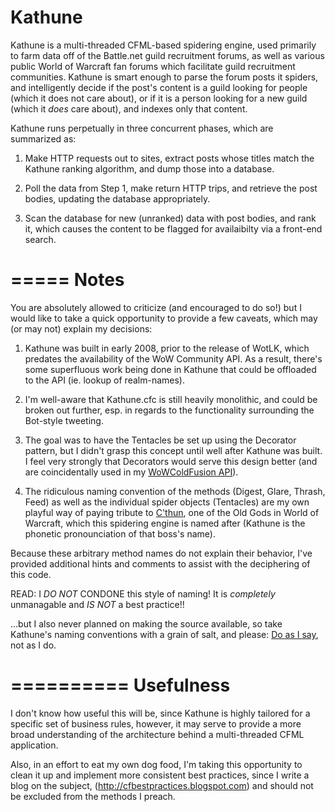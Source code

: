 Kathune
=======

Kathune is a multi-threaded CFML-based spidering engine, used primarily to farm data off of the Battle.net guild
recruitment forums, as well as various public World of Warcraft fan forums which facilitate guild recruitment
communities. Kathune is smart enough to parse the forum posts it spiders, and intelligently decide if the post's
content is a guild looking for people (which it does not care about), or if it is a person looking for a new guild
(which it *does* care about), and indexes only that content.

Kathune runs perpetually in three concurrent phases, which are summarized as:

1. Make HTTP requests out to sites, extract posts whose titles match the Kathune ranking algorithm, and dump those
into a database.

2. Poll the data from Step 1, make return HTTP trips, and retrieve the post bodies, updating the database
appropriately.

3. Scan the database for new (unranked) data with post bodies, and rank it, which causes the content to be flagged
for availaibilty via a front-end search.

=====
Notes
=====

You are absolutely allowed to criticize (and encouraged to do so!) but I would like to take a quick opportunity
to provide a few caveats, which may (or may not) explain my decisions:

1. Kathune was built in early 2008, prior to the release of WotLK, which predates the availability of the WoW
Community API. As a result, there's some superfluous work being done in Kathune that could be offloaded to the
API (ie. lookup of realm-names).

2. I'm well-aware that Kathune.cfc is still heavily monolithic, and could be broken out further, esp. in regards
to the functionality surrounding the Bot-style tweeting.

3. The goal was to have the Tentacles be set up using the Decorator pattern, but I didn't grasp this concept
until well after Kathune was built. I feel very strongly that Decorators would serve this design better (and
are coincidentally used in my [WoWColdFusion API](https://github.com/Hanzo55/WoWColdFusionAPI)).

4. The ridiculous naming convention of the methods (Digest, Glare, Thrash, Feed) as well as the individual
spider objects (Tentacles) are my own playful way of paying tribute to [C'thun](http://www.wowhead.com/npc=15727),
one of the Old Gods in World of Warcraft, which this spidering engine is named after (Kathune is the phonetic
pronounciation of that boss's name). 

  Because these arbitrary method names do not explain their behavior, I've provided additional
  hints and comments to assist with the deciphering of this code. 

  READ: I *DO NOT* CONDONE this style of naming! It is *completely* unmanagable and *IS NOT* a best practice!!

  ...but I also never planned on making the source available, so take Kathune's naming conventions with a grain of
  salt, and please: [Do as I say](http://cfbestpractices.blogspot.com/), not as I do.

==========
Usefulness
==========

I don't know how useful this will be, since Kathune is highly tailored for a specific set of business
rules, however, it may serve to provide a more broad understanding of the architecture behind a
multi-threaded CFML application.

Also, in an effort to eat my own dog food, I'm taking this opportunity to clean it up and implement
more consistent best practices, since I write a blog on the subject, (http://cfbestpractices.blogspot.com)
and should not be excluded from the methods I preach.